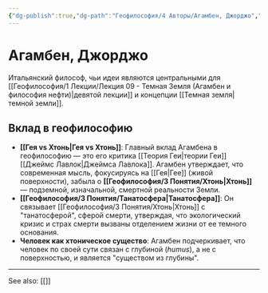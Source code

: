 ```yaml
---
{"dg-publish":true,"dg-path":"Геофилософия/4 Авторы/Агамбен, Джорджо","permalink":"/geofilosofiya/4-avtory/agamben-dzhordzho/"}
---
```


# Агамбен, Джорджо

Итальянский философ, чьи идеи являются центральными для [[Геофилософия/1 Лекции/Лекция 09 - Темная Земля (Агамбен и философия нефти)\|девятой лекции]] и концепции [[Темная земля\|темной земли]].

## Вклад в геофилософию
- **[[Гея vs Хтонь\|Гея vs Хтонь]]**: Главный вклад Агамбена в геофилософию — это его критика [[Теория Геи\|теории Геи]] [[Джеймс Лавлок\|Джеймса Лавлока]]. Агамбен утверждает, что современная мысль, фокусируясь на [[Гея\|Гее]] (живой поверхности), забыла о **[[Геофилософия/3 Понятия/Хтонь\|Хтонь]]** — подземной, изначальной, смертной реальности Земли.
- **[[Геофилософия/3 Понятия/Танатосфера\|Танатосфера]]**: Он связывает [[Геофилософия/3 Понятия/Хтонь\|Хтонь]] с "танатосферой", сферой смерти, утверждая, что экологический кризис и страх смерти вызваны отделением жизни от ее темного основания.
- **Человек как хтоническое существо**: Агамбен подчеркивает, что человек по своей сути связан с глубиной (*humus*), а не с поверхностью, и является "существом из глубины".






---
See also:
[[]]
